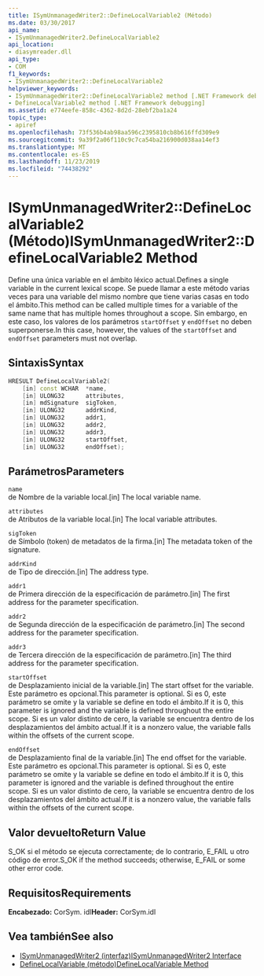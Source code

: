```yaml
---
title: ISymUnmanagedWriter2::DefineLocalVariable2 (Método)
ms.date: 03/30/2017
api_name:
- ISymUnmanagedWriter2.DefineLocalVariable2
api_location:
- diasymreader.dll
api_type:
- COM
f1_keywords:
- ISymUnmanagedWriter2::DefineLocalVariable2
helpviewer_keywords:
- ISymUnmanagedWriter2::DefineLocalVariable2 method [.NET Framework debugging]
- DefineLocalVariable2 method [.NET Framework debugging]
ms.assetid: e774eefe-858c-4362-8d2d-28ebf2ba1a24
topic_type:
- apiref
ms.openlocfilehash: 73f536b4ab98aa596c2395810cb8b616ffd309e9
ms.sourcegitcommit: 9a39f2a06f110c9c7ca54ba216900d038aa14ef3
ms.translationtype: MT
ms.contentlocale: es-ES
ms.lasthandoff: 11/23/2019
ms.locfileid: "74438292"
---
```

# <a name="isymunmanagedwriter2definelocalvariable2-method"></a><span data-ttu-id="d4ed6-102">ISymUnmanagedWriter2::DefineLocalVariable2 (Método)</span><span class="sxs-lookup"><span data-stu-id="d4ed6-102">ISymUnmanagedWriter2::DefineLocalVariable2 Method</span></span>
<span data-ttu-id="d4ed6-103">Define una única variable en el ámbito léxico actual.</span><span class="sxs-lookup"><span data-stu-id="d4ed6-103">Defines a single variable in the current lexical scope.</span></span> <span data-ttu-id="d4ed6-104">Se puede llamar a este método varias veces para una variable del mismo nombre que tiene varias casas en todo el ámbito.</span><span class="sxs-lookup"><span data-stu-id="d4ed6-104">This method can be called multiple times for a variable of the same name that has multiple homes throughout a scope.</span></span> <span data-ttu-id="d4ed6-105">Sin embargo, en este caso, los valores de los parámetros `startOffset` y `endOffset` no deben superponerse.</span><span class="sxs-lookup"><span data-stu-id="d4ed6-105">In this case, however, the values of the `startOffset` and `endOffset` parameters must not overlap.</span></span>  
  
## <a name="syntax"></a><span data-ttu-id="d4ed6-106">Sintaxis</span><span class="sxs-lookup"><span data-stu-id="d4ed6-106">Syntax</span></span>  
  
```cpp  
HRESULT DefineLocalVariable2(  
    [in] const WCHAR  *name,  
    [in] ULONG32      attributes,  
    [in] mdSignature  sigToken,  
    [in] ULONG32      addrKind,  
    [in] ULONG32      addr1,  
    [in] ULONG32      addr2,  
    [in] ULONG32      addr3,  
    [in] ULONG32      startOffset,  
    [in] ULONG32      endOffset);  
```  
  
## <a name="parameters"></a><span data-ttu-id="d4ed6-107">Parámetros</span><span class="sxs-lookup"><span data-stu-id="d4ed6-107">Parameters</span></span>  
 `name`  
 <span data-ttu-id="d4ed6-108">de Nombre de la variable local.</span><span class="sxs-lookup"><span data-stu-id="d4ed6-108">[in] The local variable name.</span></span>  
  
 `attributes`  
 <span data-ttu-id="d4ed6-109">de Atributos de la variable local.</span><span class="sxs-lookup"><span data-stu-id="d4ed6-109">[in] The local variable attributes.</span></span>  
  
 `sigToken`  
 <span data-ttu-id="d4ed6-110">de Símbolo (token) de metadatos de la firma.</span><span class="sxs-lookup"><span data-stu-id="d4ed6-110">[in] The metadata token of the signature.</span></span>  
  
 `addrKind`  
 <span data-ttu-id="d4ed6-111">de Tipo de dirección.</span><span class="sxs-lookup"><span data-stu-id="d4ed6-111">[in] The address type.</span></span>  
  
 `addr1`  
 <span data-ttu-id="d4ed6-112">de Primera dirección de la especificación de parámetro.</span><span class="sxs-lookup"><span data-stu-id="d4ed6-112">[in] The first address for the parameter specification.</span></span>  
  
 `addr2`  
 <span data-ttu-id="d4ed6-113">de Segunda dirección de la especificación de parámetro.</span><span class="sxs-lookup"><span data-stu-id="d4ed6-113">[in] The second address for the parameter specification.</span></span>  
  
 `addr3`  
 <span data-ttu-id="d4ed6-114">de Tercera dirección de la especificación de parámetro.</span><span class="sxs-lookup"><span data-stu-id="d4ed6-114">[in] The third address for the parameter specification.</span></span>  
  
 `startOffset`  
 <span data-ttu-id="d4ed6-115">de Desplazamiento inicial de la variable.</span><span class="sxs-lookup"><span data-stu-id="d4ed6-115">[in] The start offset for the variable.</span></span> <span data-ttu-id="d4ed6-116">Este parámetro es opcional.</span><span class="sxs-lookup"><span data-stu-id="d4ed6-116">This parameter is optional.</span></span> <span data-ttu-id="d4ed6-117">Si es 0, este parámetro se omite y la variable se define en todo el ámbito.</span><span class="sxs-lookup"><span data-stu-id="d4ed6-117">If it is 0, this parameter is ignored and the variable is defined throughout the entire scope.</span></span> <span data-ttu-id="d4ed6-118">Si es un valor distinto de cero, la variable se encuentra dentro de los desplazamientos del ámbito actual.</span><span class="sxs-lookup"><span data-stu-id="d4ed6-118">If it is a nonzero value, the variable falls within the offsets of the current scope.</span></span>  
  
 `endOffset`  
 <span data-ttu-id="d4ed6-119">de Desplazamiento final de la variable.</span><span class="sxs-lookup"><span data-stu-id="d4ed6-119">[in] The end offset for the variable.</span></span> <span data-ttu-id="d4ed6-120">Este parámetro es opcional.</span><span class="sxs-lookup"><span data-stu-id="d4ed6-120">This parameter is optional.</span></span> <span data-ttu-id="d4ed6-121">Si es 0, este parámetro se omite y la variable se define en todo el ámbito.</span><span class="sxs-lookup"><span data-stu-id="d4ed6-121">If it is 0, this parameter is ignored and the variable is defined throughout the entire scope.</span></span> <span data-ttu-id="d4ed6-122">Si es un valor distinto de cero, la variable se encuentra dentro de los desplazamientos del ámbito actual.</span><span class="sxs-lookup"><span data-stu-id="d4ed6-122">If it is a nonzero value, the variable falls within the offsets of the current scope.</span></span>  
  
## <a name="return-value"></a><span data-ttu-id="d4ed6-123">Valor devuelto</span><span class="sxs-lookup"><span data-stu-id="d4ed6-123">Return Value</span></span>  
 <span data-ttu-id="d4ed6-124">S_OK si el método se ejecuta correctamente; de lo contrario, E_FAIL u otro código de error.</span><span class="sxs-lookup"><span data-stu-id="d4ed6-124">S_OK if the method succeeds; otherwise, E_FAIL or some other error code.</span></span>  
  
## <a name="requirements"></a><span data-ttu-id="d4ed6-125">Requisitos</span><span class="sxs-lookup"><span data-stu-id="d4ed6-125">Requirements</span></span>  
 <span data-ttu-id="d4ed6-126">**Encabezado:** CorSym. idl</span><span class="sxs-lookup"><span data-stu-id="d4ed6-126">**Header:** CorSym.idl</span></span>  
  
## <a name="see-also"></a><span data-ttu-id="d4ed6-127">Vea también</span><span class="sxs-lookup"><span data-stu-id="d4ed6-127">See also</span></span>

- [<span data-ttu-id="d4ed6-128">ISymUnmanagedWriter2 (interfaz)</span><span class="sxs-lookup"><span data-stu-id="d4ed6-128">ISymUnmanagedWriter2 Interface</span></span>](../../../../docs/framework/unmanaged-api/diagnostics/isymunmanagedwriter2-interface.md)
- [<span data-ttu-id="d4ed6-129">DefineLocalVariable (método)</span><span class="sxs-lookup"><span data-stu-id="d4ed6-129">DefineLocalVariable Method</span></span>](../../../../docs/framework/unmanaged-api/diagnostics/isymunmanagedwriter-definelocalvariable-method.md)
